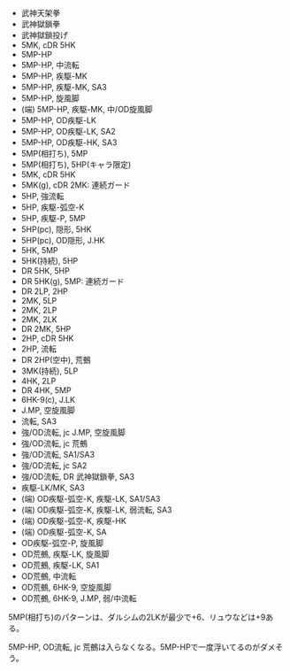 - 武神天架拳
- 武神獄鎖拳
- 武神獄鎖投げ
- 5MK, cDR 5HK
- 5MP-HP
- 5MP-HP, 中流転
- 5MP-HP, 疾駆-MK
- 5MP-HP, 疾駆-MK, SA3
- 5MP-HP, 旋風脚
- (端) 5MP-HP, 疾駆-MK, 中/OD旋風脚
- 5MP-HP, OD疾駆-LK
- 5MP-HP, OD疾駆-LK, SA2
- 5MP-HP, OD疾駆-HK, SA3
- 5MP(相打ち), 5MP
- 5MP(相打ち), 5HP(キャラ限定)
- 5MK, cDR 5HK
- 5MK(g), cDR 2MK: 連続ガード
- 5HP, 強流転
- 5HP, 疾駆-弧空-K
- 5HP, 疾駆-P, 5MP
- 5HP(pc), 隠形, 5HK
- 5HP(pc), OD隠形, J.HK
- 5HK, 5MP
- 5HK(持続), 5HP
- DR 5HK, 5HP
- DR 5HK(g), 5MP: 連続ガード
- DR 2LP, 2HP
- 2MK, 5LP
- 2MK, 2LP
- 2MK, 2LK
- DR 2MK, 5HP
- 2HP, cDR 5HK
- 2HP, 流転
- DR 2HP(空中), 荒鵺
- 3MK(持続), 5LP
- 4HK, 2LP
- DR 4HK, 5MP
- 6HK-9(c), J.LK
- J.MP, 空旋風脚
- 流転, SA3
- 強/OD流転, jc J.MP, 空旋風脚
- 強/OD流転, jc 荒鵺
- 強/OD流転, SA1/SA3
- 強/OD流転, jc SA2
- 強/OD流転, DR 武神獄鎖拳, SA3
- 疾駆-LK/MK, SA3
- (端) OD疾駆-弧空-K, 疾駆-LK, SA1/SA3
- (端) OD疾駆-弧空-K, 疾駆-LK, 弱流転, SA3
- (端) OD疾駆-弧空-K, 疾駆-HK
- (端) OD疾駆-弧空-K, SA
- OD疾駆-弧空-P, 旋風脚
- OD荒鵺, 疾駆-LK, 旋風脚
- OD荒鵺, 疾駆-LK, SA1
- OD荒鵺, 中流転
- OD荒鵺, 6HK-9, 空旋風脚
- OD荒鵺, 6HK-9, J.MP, 弱/中流転

5MP(相打ち)のパターンは、ダルシムの2LKが最少で+6、リュウなどは+9ある。

5MP-HP, OD流転, jc 荒鵺は入らなくなる。5MP-HPで一度浮いてるのがダメそう。
